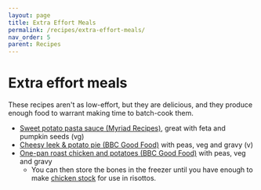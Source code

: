```yaml
---
layout: page
title: Extra Effort Meals
permalink: /recipes/extra-effort-meals/
nav_order: 5
parent: Recipes
---
```


# Extra effort meals

These recipes aren't as low-effort, but they are delicious, and they produce enough food to warrant making time to batch-cook them. 

* [Sweet potato pasta sauce (Myriad Recipes)](https://myriadrecipes.com/sweet-potato-pasta-sauce/), great with feta and pumpkin seeds (vg)
* [Cheesy leek & potato pie (BBC Good Food)](https://www.bbcgoodfood.com/recipes/cheesy-leek-potato-pie-0) with peas, veg and gravy (v)
* [One-pan roast chicken and potatoes (BBC Good Food)](https://www.bbcgoodfood.com/recipes/one-pan-roast-chicken-potatoes) with peas, veg and gravy
    * You can then store the bones in the freezer until you have enough to make [chicken stock](https://www.simplyrecipes.com/recipes/how_to_make_chicken_stock_in_the_pressure_cooker/) for use in risottos.
